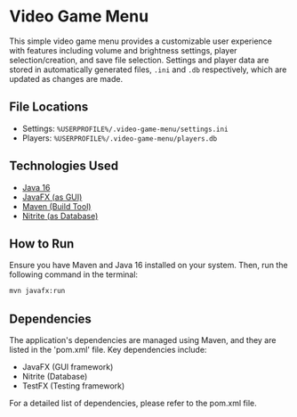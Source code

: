 # Video Game Menu

This simple video game menu provides a customizable user experience with features including
volume and brightness settings, player selection/creation, and save file selection.
Settings and player data are stored in automatically generated files, `.ini` and `.db` respectively, which are updated as changes are made.

## File Locations
- Settings: `%USERPROFILE%/.video-game-menu/settings.ini`
- Players: `%USERPROFILE%/.video-game-menu/players.db`

## Technologies Used
- [Java 16](https://www.oracle.com/java/technologies/javase-downloads.html)
- [JavaFX (as GUI)](https://openjfx.io/openjfx-docs/)
- [Maven (Build Tool)](https://maven.apache.org/)
- [Nitrite (as Database)](https://www.dizitart.org/nitrite-database.html)

## How to Run
Ensure you have Maven and Java 16 installed on your system. Then, run the following command in the terminal:

```sh
mvn javafx:run
```

## Dependencies
The application's dependencies are managed using Maven, and they are listed in the 'pom.xml' file. Key dependencies include:

- JavaFX (GUI framework)
- Nitrite (Database)
- TestFX (Testing framework)

For a detailed list of dependencies, please refer to the pom.xml file.